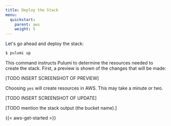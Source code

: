 ```yaml
---
title: Deploy the Stack
menu:
  quickstart:
    parent: aws
    weight: 5
---
```


Let's go ahead and deploy the stack:

```bash
$ pulumi up
```

This command instructs Pulumi to determine the resources needed to create the stack. First, a preview is shown of the changes that will be made:

[TODO INSERT SCREENSHOT OF PREVIEW]

Choosing `yes` will create resources in AWS. This may take a minute or two.

[TODO INSERT SCREENSHOT OF UPDATE]

[TODO mention the stack output (the bucket name).]

{{< aws-get-started >}}
